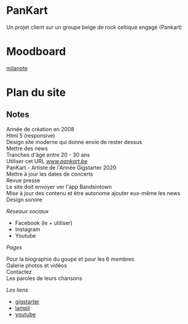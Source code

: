 # PanKart

Un projet client sur un groupe belge de rock celtique engagé (Pankart)

# Moodboard

[milanote](https://app.milanote.com/1Ld1Wl1pCy552r?p=Ut2SPLiDXMZ)


# Plan du site

## Notes
Année de création en 2008  
Html 5 (responsive)  
Design site moderne qui donne envie de rester dessus  
Mettre des news  
Tranches d'âge entre 20 - 30 ans  
Utiliser cet URL _www.pankart.be_  
PanKart - Artiste de l'Année Gigstarter 2020  
Mettre à jour les dates de concerts  
Revue presse  
Le site doit envoyer ver l'app Bandsintown  
Mise à jour des contenu et être autonome ajouter eux-même les news   
Design sonore  
  

_Réseaux sociaux_  

* Facebook (le + utiliser)
* Instagram
* Youtube

_Pages_  
  
Pour la biographie du goupe et pour les 6 membres  
Galerie photos et vidéos  
Contactez  
Les paroles de leurs chansons  
  
_Les liens_  

* [gigstarter](https://www.gigstarter.fr/artistes/pankart)
* [lampli](https://lampli.be/artist-profile/pankart/)  
* [youtube](https://www.youtube.com/channel/UC7XhVCykTsQEJp6P0eTVfmQ)  
  



